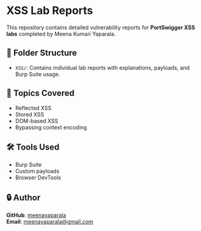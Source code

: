 # XSS Lab Reports

This repository contains detailed vulnerability reports for **PortSwigger XSS labs** completed by Meena Kumari Yaparala.

## 📁 Folder Structure
- `XSS/`: Contains individual lab reports with explanations, payloads, and Burp Suite usage.

## 🧠 Topics Covered
- Reflected XSS
- Stored XSS
- DOM-based XSS
- Bypassing context encoding

## 🛠 Tools Used
- Burp Suite
- Custom payloads
- Browser DevTools

## 🔒 Author
**GitHub**: [meenayaparala](https://github.com/meenayaparala)  
**Email**: meenayaparala@gmail.com
